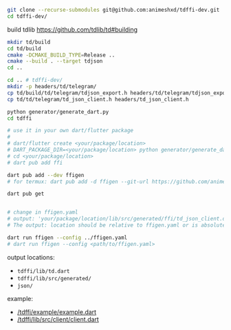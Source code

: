 ```bash
git clone --recurse-submodules git@github.com:animeshxd/tdffi-dev.git
cd tdffi-dev/
```
build tdlib https://github.com/tdlib/td#building

```bash
mkdir td/build
cd td/build
cmake -DCMAKE_BUILD_TYPE=Release ..
cmake --build . --target tdjson
cd ..
```

```bash
cd .. # tdffi-dev/
mkdir -p headers/td/telegram/
cp td/build/td/telegram/tdjson_export.h headers/td/telegram/tdjson_export.h
cp td/td/telegram/td_json_client.h headers/td_json_client.h

python generator/generate_dart.py
cd tdffi

# use it in your own dart/flutter package
#
# dart/flutter create <your/package/location>
# DART_PACKAGE_DIR=<your/package/location> python generator/generate_dart.py
# cd <your/package/location>
# dart pub add ffi

dart pub add --dev ffigen
# for termux: dart pub add -d ffigen --git-url https://github.com/animeshxd/ffigen

dart pub get


# change in ffigen.yaml
# output: 'your/package/location/lib/src/generated/ffi/td_json_client.dart'
# The output: location should be relative to ffigen.yaml or is absolute

dart run ffigen --config ../ffigen.yaml 
# dart run ffigen --config <path/to/ffigen.yaml> 
```
output locations:  
   - `tdffi/lib/td.dart`
   - `tdffi/lib/src/generated/` 
   - `json/` 

example:
 - [/tdffi/example/example.dart](https://github.com/animeshxd/tdffi-dev/blob/master/tdffi/example/example.dart)
 - [/tdffi/lib/src/client/client.dart](https://github.com/animeshxd/tdffi-dev/blob/master/tdffi/lib/src/client/client.dart)
